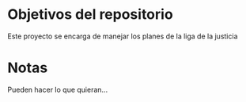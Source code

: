 # Objetivos del repositorio

Este proyecto se encarga de manejar los planes de la liga de la justicia


# Notas
Pueden hacer lo que quieran...
